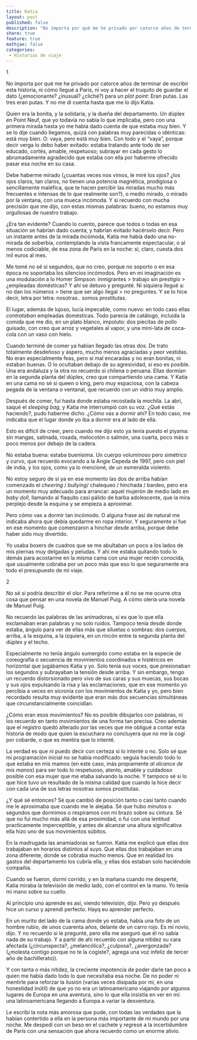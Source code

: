 ```yaml
---
title: Katia
layout: post
published: false
description: "No importa por qué me he privado por catorce años de terminar de escribir esta historia, ni cómo llegué a París, ni voy a hacer el truquito de guardar el dato (¿emocionante? ¿inusual? ¿cliché?) para un *plot point*: Eran putas. Las tres eran putas. Y no me di cuenta hasta que me lo dijo Katia."
share: true
feature: true
mathjax: false
categories:
 - Historias de viaje
---
```


1

No importa por qué me he privado por catorce años de terminar de escribir esta historia, ni cómo llegué a París, ni voy a hacer el truquito de guardar el dato (¿emocionante? ¿inusual? ¿cliché?) para un *plot point*: Eran putas. Las tres eran putas. Y no me di cuenta hasta que me lo dijo Katia. 

Quien era la bonita, y la solidaria, y la dueña del departamento. Un dúplex en Point Neuf, que yo todavía no sabía lo que implicaba, pero con una primera mirada hasta yo me había dado cuenta de que estaba muy bien. Y se lo dije cuando llegamos, quizá con palabras muy parecidas o idénticas: está muy bien. O: vaya, pero está muy bien. Con todo y el “vaya”, porque decir verga lo debo haber evitado: estaba tratando ante todo de ser educado, cortés, amable, respetuoso; subrayar en cada gesto lo abrumadamente agradecido que estaba con ella por haberme ofrecido pasar esa noche en su casa.

Debe haberme mirado (¿cuantas veces nos vimos, le miré los ojos? ¿los ojos claros, tan claros, no tienen una potencia magnética, prodigiosa o sencillamente maléfica, que te hacen percibir las miradas mucho más frecuentes e intensas de lo que realmente son?), o medio mirado, o mirado por la ventana, con una mueca incómoda. Y sí recuerdo con mucha precisión que me dijo, con estas mismas palabras: bueno, no estamos muy orgullosas de nuestro trabajo.

¿Era tan evidente? Cuando lo cuento, parece que todos o todas en esa situación se habrían dado cuenta, y habrían evitado hacérselo decir. Pero un instante antes de la mirada incómoda, Katia me había dado una no-mirada de soberbia, contemplando la vista francamente espectacular, o al menos codiciable, de esa zona de París en la noche: sí, claro, cuesta dos mil euros al mes.

Me tomé no sé si segundos, que no creo, porque no soporto o en esa época no soportaba los silencios incómodos. Pero en mi imaginación es una modulación a lo Homer Simpson: inmigrantes > trabajo sin prestigio > ¿empleadas domésticas? Y ahí se detuvo y pregunté. Ni siquiera llegué a: no dan los números > tiene que ser algo ilegal > no preguntes. Y se lo hice decir, letra por letra: nosotras.. somos prostitutas.

El lugar, además de lujoso, lucía impecable, como nuevo: en todo caso ellas *contrataban* empleadas domésticas. Todo parecía de catálogo, incluida la comida que me dio, en un plato blanco, impoluto: dos piecitas de pollo guisado, con creo que arroz y vegetales al vapor, y una mini-lata de coca-cola con un vaso con hielo.

Cuando terminé de comer ya habían llegado las otras dos. De trato totalmente desdeñoso y áspero, mucho menos agraciadas y peor vestidas. No eran especialmente feas, pero sí mal encaradas y no eran bonitas, ni estaban buenas. O lo ocultaban debajo de su agresividad, si eso es posible. Una era andaluza y la otra no recuerdo si chilena o peruana. Ellas dormían en la segunda planta del dúplex, creo que compartiendo una cama. Y Katia en una cama no sé si queen o king, pero muy espaciosa, con la cabeza pegada de la ventana o ventanal, que recuerdo con un vidrio muy amplio.

Después de comer, fui hasta donde estaba recostada la mochila. La abrí, saqué el *sleeping bag*, y Katia me interrumpió con su voz. ¿Qué estás haciendo?, pudo haberme dicho. ¿Cómo vas a dormir ahí? En todo caso, me indicaba que el lugar donde yo iba a dormir era al lado de ella.

Esto es difícil de creer, pero cuando me dijo esto ya tenía puesto el piyama: sin mangas, satinada, rosada, melocotón o salmón, una cuarta, poco más o poco menos por debajo de la cadera.

No estaba buena: estaba buenísima. Un cuerpo voluminoso pero simétrico y curvo, que recuerdo evocando a la Angie Cepeda de 1997, pero con piel de india, y los ojos, como ya lo mencioné, de un esmeralda  violento. 

No estoy seguro de si ya en ese momento las dos de arriba habían comenzado el *cheering* / *bullying*/ chalequeo / hinchada / bardeo, pero era un momento muy adecuado para arrancar: aquel mujerón de medio lado en *baby doll*, llamando al flaquito casi pálido de barba adolescente, que la mira perplejo desde la esquina y se empieza a aproximar.

Pero cómo vas a dormir tan incómodo. O alguna frase así de natural me indicaba ahora que debía quedarme en ropa interior. Y seguramente sí fue en ese momento que comenzaron a hinchar desde arriba, porque debe haber sido muy divertido. 

Yo usaba boxers de cuadros que se me abultaban un poco a los lados de mis piernas muy delgadas y peludas. Y ahí me estaba quitando todo lo demás para acostarme en la misma cama con una mujer recién conocida, que usualmente cobraba por un poco más que eso lo que seguramente era todo el presupuesto de mi viaje.


2

No sé si podría describir el olor. Para referirme a él no se me ocurre otra cosa que pensar en una novela de Manuel Puig. A cómo olería una novela de Manuel Puig. 

No recuerdo las palabras de las animadoras, si es que lo que ella exclamaban eran palabras y no solo ruidos. Tampoco tenía desde donde estaba, ángulo para ver de ellas más que siluetas o sombras: dos cuerpos, arriba, a la esquina, a la izquiera, en un rincón entre la segunda planta del dúplex y el techo.

Especialmente no tenía ángulo sumergido como estaba en la especie de coreografía o secuencia de movimientos coordinados e histéricos en horizontal que jugábamos Katia y yo. Solo tenía sus voces, que presionaban los segundos y subrayaban la tensión desde arriba. Y sin embargo, tengo un recuerdo distorsionado pero vivo de sus caras y sus muecas, sus bocas y sus ojos expulsando la risa y las exclamaciones, que en ese momento yo percibía a veces en sicronía con los movimientos de Katia y yo, pero bien recordado resulta muy evidente que eran más dos secuencias simultáneas que circunstancialmente coincidían.

¿Cómo eran esos movimientos? No es posible dibujarlos con palabras, ni los recuerdo en tanto movimientos de una forma tan precisa. Creo además que el registro quedó alterado por las veces que me obligué a contar esta historia de modo que quien la escuchara no concluyera que no me la cogí por cobarde, o que es mentira que lo intenté.

La verdad es que ni puedo decir con certeza si lo intenté o no. Solo sé que mi programación inicial no se había modificado: seguía haciendo todo lo que estaba en mis mamos (en este caso, más propiamente *al alcance de mis manos*) para ser todo lo respetuoso, atento, amable y cuidadoso posible con esa mujer que me etaba salvando la noche. Y tampoco sé si lo que hice tuvo un resultado de la misma calidad que cuando la hice decir con cada una de sus letras nosotras somos prostitutas.

¿Y qué sé entonces? Sé que cambió de posición tanto o casi tanto cuando me le aproximaba que cuando me le alejaba. Sé que hubo minutos o segundos que dormimos o respiramos con mi brazo sobre su cintura. Sé que no fui mucho más allá de esa proximidad, o fui con una lentitud practicamente imperceptible, y antes de alcanzar una altura significativa ella hizo uno de sus movimientos súbitos.

En la madrugada las anamiadoras se fueron. Katia me explicó que ellas dos trabajaban en horarios distintos al suyo. Que ellas dos trabajaban en una zona diferente, donde se cobraba mucho menos. Que en realidad los gastos del departamento los cubría ella, y ellas dos estaban solo haciéndole compañía.

Cuando se fueron, dormí corrido, y en la mañana cuando me desperté, Katia miraba la televisión de medio lado, con el control en la mano. Yo tenía mi mano sobre su cuello.

Al principio uno aprende es así, viendo televisión, dijo. Pero yo después hice un curso y aprendí perfecto. Hayq eu aprender perfecto.

En un murito del lado de la cama donde yo estaba, había una foto de un hombre rubio, de unos cuarenta años, delante de un carro rojo. Es mi novio, dijo. Y no recuerdo si le pregunté, pero ella me aseguró que él no sabía nada de su trabajo. Y a partir de ahí recuerdo con alguna nitidez su cara afectada (¿circunspecta?, ¿melancólica?, ¿culposa?, ¿avergonzada? (¿molesta contigo porque no te la cogiste?, agrega una voz infeliz de tercer año de bachillerato)). 

Y con tanta o más nitidez, la creciente impotencia de poder darle tan poco a quien me había dado todo lo que necesitaba esa noche. De no poder ni mentirle para reforzar la ilusión (varias veces disipada por mí, en una honestidad inútil) de que yo no era un latinoamericano viajando por algunos lugares de Europa en una aventura, sino lo que ella insistía en ver en mí: una latinoamericana llegando a Europa a variar la desventura.

Le escribí la nota más amorosa que pude, con todas las verdades que la habían contertido a ella en la persona más importante de mi mundo por una noche. Me despedí con un beso en el cachete y regresé a la incertidumbre de París con una sensación que ahora recuerdo como un enorme alivio.
